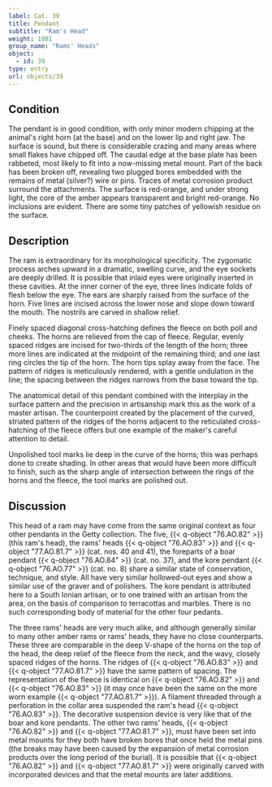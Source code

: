 ```yaml
---
label: Cat. 39
title: Pendant
subtitle: "Ram's Head"
weight: 1001
group_name: "Rams' Heads"
object:
  - id: 39
type: entry
url: objects/39
---
```


## Condition

The pendant is in good condition, with only minor modern chipping at the animal's right horn (at the base) and on the lower lip and right jaw. The surface is sound, but there is considerable crazing and many areas where small flakes have chipped off. The caudal edge at the base plate has been rabbeted, most likely to fit into a now-missing metal mount. Part of the back has been broken off, revealing two plugged bores embedded with the remains of metal (silver?) wire or pins. Traces of metal corrosion product surround the attachments. The surface is red-orange, and under strong light, the core of the amber appears transparent and bright red-orange. No inclusions are evident. There are some tiny patches of yellowish residue on the surface.

## Description

The ram is extraordinary for its morphological specificity. The zygomatic process arches upward in a dramatic, swelling curve, and the eye sockets are deeply drilled. It is possible that inlaid eyes were originally inserted in these cavities. At the inner corner of the eye, three lines indicate folds of flesh below the eye. The ears are sharply raised from the surface of the horn. Five lines are incised across the lower nose and slope down toward the mouth. The nostrils are carved in shallow relief.

Finely spaced diagonal cross-hatching defines the fleece on both poll and cheeks. The horns are relieved from the cap of fleece. Regular, evenly spaced ridges are incised for two-thirds of the length of the horn; three more lines are indicated at the midpoint of the remaining third; and one last ring circles the tip of the horn. The horn tips splay away from the face. The pattern of ridges is meticulously rendered, with a gentle undulation in the line; the spacing between the ridges narrows from the base toward the tip.

The anatomical detail of this pendant combined with the interplay in the surface pattern and the precision in artisanship mark this as the work of a master artisan. The counterpoint created by the placement of the curved, striated pattern of the ridges of the horns adjacent to the reticulated cross-hatching of the fleece offers but one example of the maker's careful attention to detail.

Unpolished tool marks lie deep in the curve of the horns; this was perhaps done to create shading. In other areas that would have been more difficult to finish, such as the sharp angle of intersection between the rings of the horns and the fleece, the tool marks are polished out.

## Discussion

This head of a ram may have come from the same original context as four other pendants in the Getty collection. The five, {{< q-object "76.AO.82" >}} (this ram's head), the rams' heads {{< q-object "76.AO.83" >}} and {{< q-object "77.AO.81.7" >}} (cat. nos. 40 and 41), the foreparts of a boar pendant {{< q-object "76.AO.84" >}} (cat. no. 37), and the kore pendant {{< q-object "76.AO.77" >}} (cat. no. 8) share a similar state of conservation, technique, and style. All have very similar hollowed-out eyes and show a similar use of the graver and of polishers. The kore pendant is attributed here to a South Ionian artisan, or to one trained with an artisan from the area, on the basis of comparison to terracottas and marbles. There is no such corresponding body of material for the other four pedants.

The three rams' heads are very much alike, and although generally similar to many other amber rams or rams' heads, they have no close counterparts. These three are comparable in the deep V-shape of the horns on the top of the head, the deep relief of the fleece from the neck, and the wavy, closely spaced ridges of the horns. The ridges of {{< q-object "76.AO.83" >}} and {{< q-object "77.AO.81.7" >}} have the same pattern of spacing. The representation of the fleece is identical on {{< q-object "76.AO.82" >}} and {{< q-object "76.AO.83" >}} (it may once have been the same on the more worn example {{< q-object "77.AO.81.7" >}}). A filament threaded through a perforation in the collar area suspended the ram's head {{< q-object "76.AO.83" >}}. The decorative suspension device is very like that of the boar and kore pendants. The other two rams' heads, {{< q-object "76.AO.82" >}} and {{< q-object "77.AO.81.7" >}}, must have been set into metal mounts for they both have broken bores that once held the metal pins (the breaks may have been caused by the expansion of metal corrosion products over the long period of the burial). It is possible that {{< q-object "76.AO.82" >}} and {{< q-object "77.AO.81.7" >}} were originally carved with incorporated devices and that the metal mounts are later additions.
